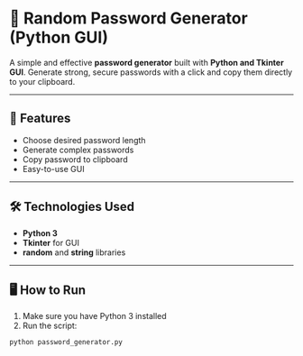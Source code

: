 # 🔐 Random Password Generator (Python GUI)

A simple and effective **password generator** built with **Python and Tkinter GUI**. Generate strong, secure passwords with a click and copy them directly to your clipboard.

---

## 🎯 Features

- Choose desired password length
- Generate complex passwords
- Copy password to clipboard
- Easy-to-use GUI

---

## 🛠️ Technologies Used

- **Python 3**
- **Tkinter** for GUI
- **random** and **string** libraries

---

## 🖥️ How to Run

1. Make sure you have Python 3 installed
2. Run the script:
```bash
python password_generator.py

